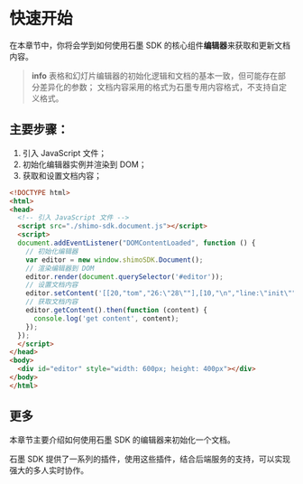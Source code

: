# 快速开始

在本章节中，你将会学到如何使用石墨 SDK 的核心组件**编辑器**来获取和更新文档内容。

> **info**
> 表格和幻灯片编辑器的初始化逻辑和文档的基本一致，但可能存在部分差异化的参数；
> 文档内容采用的格式为石墨专用内容格式，不支持自定义格式。

## 主要步骤：
1. 引入 JavaScript 文件；
2. 初始化编辑器实例并渲染到 DOM；
3. 获取和设置文档内容；

```html
<!DOCTYPE html>
<html>
<head>
  <!-- 引入 JavaScript 文件 -->
  <script src="./shimo-sdk.document.js"></script>
  <script>
  document.addEventListener("DOMContentLoaded", function () {
    // 初始化编辑器
    var editor = new window.shimoSDK.Document();
    // 渲染编辑器到 DOM
    editor.render(document.querySelector('#editor'));
    // 设置文档内容
    editor.setContent('[[20,"tom","26:\"28\""],[10,"\n","line:\"init\""]]');
    // 获取文档内容
    editor.getContent().then(function (content) {
      console.log('get content', content);
    });
  });
  </script>
</head>
<body>
  <div id="editor" style="width: 600px; height: 400px"></div>
</body>
</html>
```

## 更多

本章节主要介绍如何使用石墨 SDK 的编辑器来初始化一个文档。

石墨 SDK 提供了一系列的插件，使用这些插件，结合后端服务的支持，可以实现强大的多人实时协作。

